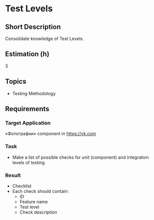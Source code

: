 # Test Levels

## Short Description

Consolidate knowledge of Test Levels.

## Estimation (h)

3

## Topics

* Testing Methodology

## Requirements

### Target Application

«Фотографии» component in <https://vk.com>

### Task

* Make a list of possible checks for unit (component) and integration levels of testing

### Result

* Checklist
* Each check should contain:
  * ID
  * Feature name
  * Test level
  * Check description
